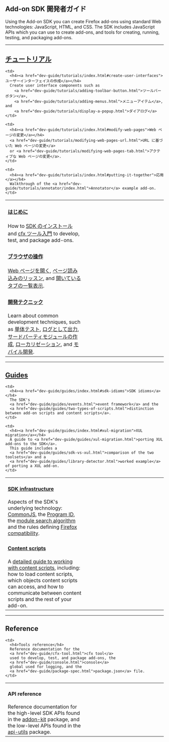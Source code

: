<!-- This Source Code Form is subject to the terms of the Mozilla Public
   - License, v. 2.0. If a copy of the MPL was not distributed with this
   - file, You can obtain one at http://mozilla.org/MPL/2.0/. -->

<h2 class="top">Add-on SDK 開発者ガイド</h2>

Using the Add-on SDK you can create Firefox add-ons using standard Web
technologies: JavaScript, HTML, and CSS. The SDK includes JavaScript APIs which you can use to create add-ons, and tools for creating, running, testing, and packaging add-ons.

<hr>

## <a href="dev-guide/tutorials/index.html"> チュートリアル </a> ##

<table class="catalog">
<colgroup>
<col width="50%">
<col width="50%">
</colgroup>
  <tr>
    <td>
      <h4><a href="dev-guide/tutorials/index.html#getting-started">はじめに</a></h4>
      How to
      <a href="dev-guide/tutorials/installation.html">SDK のインストール</a> and
      <a href="dev-guide/tutorials/getting-started-with-cfx.html">cfx ツール入門</a> to develop, test, and package add-ons.
    </td>

    <td>
      <h4><a href="dev-guide/tutorials/index.html#create-user-interfaces">ユーザーインターフェイスの作成</a></h4>
      Create user interface components such as
        <a href="dev-guide/tutorials/adding-toolbar-button.html">ツールバーボタン</a>,
        <a href="dev-guide/tutorials/adding-menus.html">メニューアイテム</a>, and
        <a href="dev-guide/tutorials/display-a-popup.html">ダイアログ</a>
    </td>
  </tr>

  <tr>
    <td>
      <h4><a href="dev-guide/tutorials/index.html#interact-with-the-browser">ブラウザの操作</a></h4>
      <a href="dev-guide/tutorials/open-a-web-page.html">Web ページを開く</a>,
      <a href="dev-guide/tutorials/listen-for-page-load.html">ページ読み込みのリッスン</a>, and
      <a href="dev-guide/tutorials/list-open-tabs.html">開いているタブの一覧表示</a>.
    </td>

    <td>
      <h4><a href="dev-guide/tutorials/index.html#modify-web-pages">Web ページの変更</a></h4>
      <a href="dev-guide/tutorials/modifying-web-pages-url.html">URL に基づいた Web ページの変更</a>
      or <a href="dev-guide/tutorials/modifying-web-pages-tab.html">アクティブな Web ページの変更</a>.
    </td>
  </tr>

  <tr>
    <td>
      <h4><a href="dev-guide/tutorials/index.html#development-techniques">開発テクニック</a></h4>
Learn about common development techniques, such as
<a href="dev-guide/tutorials/unit-testing.html">単体テスト</a>,
<a href="dev-guide/tutorials/logging.html">ログとして出力</a>,
<a href="dev-guide/tutorials/reusable-modules.html">サードパーティモジュールの作成</a>,
<a href="dev-guide/tutorials/l10n.html">ローカリゼーション</a>, and
<a href="dev-guide/tutorials/mobile.html">モバイル開発</a>.
    </td>

    <td>
      <h4><a href="dev-guide/tutorials/index.html#putting-it-together">応用</a></h4>
      Walkthrough of the <a href="dev-guide/tutorials/annotator/index.html">Annotator</a> example add-on.
    </td>
  </tr>

</table>

<hr>

## <a href="dev-guide/guides/index.html">Guides</a> ##

<table class="catalog">
<colgroup>
<col width="50%">
<col width="50%">
</colgroup>
  <tr>
    <td>
      <h4><a href="dev-guide/guides/index.html#sdk-infrastructure">SDK infrastructure</a></h4>
      Aspects of the SDK's underlying technology:
      <a href="dev-guide/guides/commonjs.html">CommonJS</a>, the
      <a href="dev-guide/guides/program-id.html">Program ID</a>, the
      <a href="dev-guide/guides/module-search.html">module search algorithm</a>
      and the rules defining
      <a href="dev-guide/guides/firefox-compatibility.html">Firefox compatibility</a>.
    </td>

    <td>
      <h4><a href="dev-guide/guides/index.html#sdk-idioms">SDK idioms</a></h4>
      The SDK's
      <a href="dev-guide/guides/events.html">event framework</a> and the
      <a href="dev-guide/guides/two-types-of-scripts.html">distinction between add-on scripts and content scripts</a>.
    </td>

  </tr>

  <tr>
    <td>
      <h4><a href="dev-guide/guides/index.html#content-scripts">Content scripts</a></h4>
      A <a href="dev-guide/guides/content-scripts/index.html">detailed guide to working with content scripts</a>,
      including: how to load content scripts, which objects
      content scripts can access, and how to communicate
      between content scripts and the rest of your add-on.
    </td>

    <td>
      <h4><a href="dev-guide/guides/index.html#xul-migration">XUL migration</a></h4>
      A guide to <a href="dev-guide/guides/xul-migration.html">porting XUL add-ons to the SDK</a>.
      This guide includes a
      <a href="dev-guide/guides/sdk-vs-xul.html">comparison of the two toolsets</a> and a
      <a href="dev-guide/guides/library-detector.html">worked example</a> of porting a XUL add-on.
    </td>

  </tr>

</table>

<hr>

## Reference ##

<table class="catalog">
<colgroup>
<col width="50%">
<col width="50%">
</colgroup>
  <tr>
    <td>
      <h4>API reference</h4>
      Reference documentation for the high-level SDK APIs found in the
      <a href="packages/addon-kit/index.html">addon-kit</a>
      package, and the low-level APIs found in the
      <a href="packages/api-utils/index.html">api-utils</a> package.
    </td>

    <td>
      <h4>Tools reference</h4>
      Reference documentation for the
      <a href="dev-guide/cfx-tool.html">cfx tool</a>
      used to develop, test, and package add-ons, the
      <a href="dev-guide/console.html">console</a>
      global used for logging, and the
      <a href="dev-guide/package-spec.html">package.json</a> file.
    </td>

  </tr>

</table>
